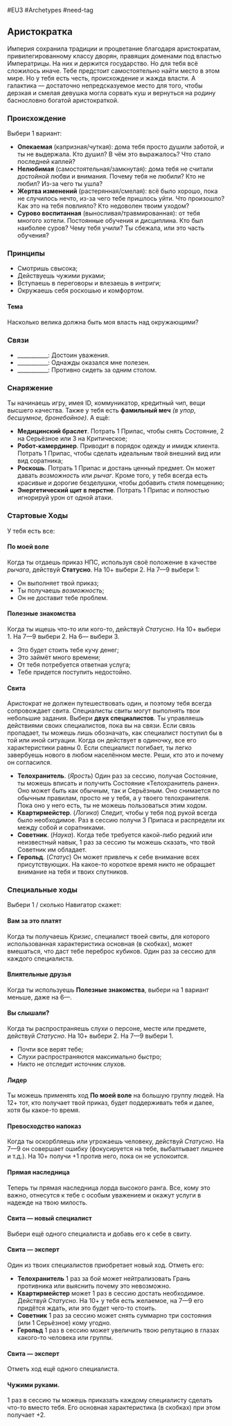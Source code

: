 #EU3 #Archetypes #need-tag

## Аристократка
Империя сохранила традиции и процветание благодаря аристократам, привилегированному классу дворян, правящих доменами под властью Императрицы. На них и держится государство. Но для тебя всё сложилось иначе. Тебе предстоит самостоятельно найти место в этом мире. Но у тебя есть честь, происхождение и жажда власти. А галактика — достаточно непредсказуемое место для того, чтобы дерзкая и смелая девушка могла сорвать куш и вернуться на родину баснословно богатой аристократкой.

### Происхождение
Выбери 1 вариант:
- **Опекаемая** (капризная/чуткая): дома тебя просто душили заботой, и ты не выдержала. Кто душил? В чём это выражалось? Что стало последней каплей? 
- **Нелюбимая** (самостоятельная/замкнутая): дома тебя не считали достойной любви и внимания. Почему тебя не любили? Кто не любил? Из-за чего ты ушла? 
- **Жертва изменений** (растерянная/смелая): всё было хорошо, пока не случилось нечто, из-за чего тебе пришлось уйти. Что произошло? Как это на тебя повлияло? Кто недоволен твоим уходом? 
- **Сурово воспитанная** (выносливая/травмированная): от тебя многого хотели. Постоянные обучения и дисциплина. Кто был наиболее суров? Чему тебя учили? Ты сбежала, или это часть обучения?

### Принципы
- Смотришь свысока; 
- Действуешь чужими руками; 
- Вступаешь в переговоры и влезаешь в интриги; 
- Окружаешь себя роскошью и комфортом.
#### Тема
Насколько велика должна быть моя власть над окружающими?

### Связи
- \_\_\_\_\_\_\_\_\_\_\_: Достоин уважения.
- \_\_\_\_\_\_\_\_\_\_\_: Однажды оказался мне полезен.
- \_\_\_\_\_\_\_\_\_\_\_: Противно сидеть за одним столом.

### Снаряжение
Ты начинаешь игру, имея ID, коммуникатор, кредитный чип, вещи высшего качества. Также у тебя есть **фамильный меч** *(в упор, бесшумное, бронебойное)*. А ещё: 
- **Медицинский браслет**. Потрать 1 Припас, чтобы снять Состояние, 2 на Серьёзное или 3 на Критическое; 
- **Робот-камердинер**. Приводит в порядок одежду и имидж клиента. Потрать 1 Припас, чтобы сделать идеальным твой внешний вид или вид соратника; 
- **Роскошь**. Потрать 1 Припас и достань ценный предмет. Он может давать *возможность* или *рычаг*. Кроме того, у тебя всегда есть красивые и дорогие безделушки, чтобы добавить стиля помещению; 
- **Энергетический щит в перстне**. Потрать 1 Припас и полностью игнорируй урон от одной атаки.

### Стартовые Ходы
У тебя есть все:
#### По моей воле
Когда ты отдаешь приказ НПС, используя своё положение в качестве *рычага*, действуй **Статусно**. На 10+ выбери 2. На 7—9 выбери 1: 
- Он выполняет твой приказ; 
- Ты получаешь *возможность*; 
- Он не доставит тебе проблем. 

#### Полезные знакомства
Когда ты ищешь что-то или кого-то, действуй *Статусно*. На 10+ выбери 1. На 7—9 выбери 2. На 6— выбери 3. 
- Это будет стоить тебе кучу денег; 
- Это займёт много времени; 
- От тебя потребуется ответная услуга; 
- Тебе придется поступить недостойно. 
 
#### Свита
Аристократ не должен путешествовать один, и поэтому тебя всегда сопровождает свита. Специалисты свиты могут выполнять твои небольшие задания. Выбери **двух специалистов**. 
Ты управляешь действиями своих специалистов, пока вы на связи. Если связь пропадает, ты можешь лишь обозначать, как специалист поступил бы в той или иной ситуации. Когда он действует в одиночку, все его характеристики равны 0. Если специалист погибает, ты легко завербуешь нового в любом населённом месте. Реши, кто это и почему он согласился. 
- **Телохранитель**. (*Ярость*) Один раз за сессию, получая Состояние, ты можешь вписать и получить Состояние «Телохранитель ранен». Оно может быть как обычным, так и Серьёзным. Оно снимается по обычным правилам, просто не у тебя, а у твоего телохранителя. Пока оно у него есть, ты не можешь пользоваться этим ходом. 
- **Квартирмейстер**. (*Логика*) Следит, чтобы у тебя под рукой всегда было необходимое. Раз в сессию получи 3 Припаса и распредели их между собой и соратниками. 
- **Советник**. (*Наука*). Когда тебе требуется какой-либо редкий или неизвестный навык, 1 раз за сессию ты можешь сказать, что твой Советник им обладает. 
- **Герольд**. (*Статус*) Он может привлечь к себе внимание всех присутствующих. На какое-то короткое время никто не обращает внимание на тебя и твоих спутников. 

### Специальные ходы
Выбери 1 / сколько Навигатор скажет: 
#### Вам за это платят
Когда ты получаешь *Кризис*, специалист твоей свиты, для которого использованная характеристика основная (в скобках), может вмешаться, что даст тебе переброс кубиков. Один раз за сессию для каждого специалиста. 

#### Влиятельные друзья
Когда ты используешь **Полезные знакомства**, выбери на 1 вариант меньше, даже на 6—. 

#### Вы слышали?
Когда ты распространяешь слухи о персоне, месте или предмете, действуй *Статусно*. На 10+ выбери 2. На 7—9 выбери 1. 
- Почти все верят тебе; 
- Слухи распространяются максимально быстро; 
- Никто не отследит источник слухов. 

#### Лидер
Ты можешь применять ход **По моей воле** на большую группу людей. На 12+ тот, кто получает твой приказ, будет поддерживать тебя и далее, хотя бы какое-то время. 

#### Превосходство напоказ
Когда ты оскорбляешь или угрожаешь человеку, действуй *Статусно*. На 7—9 он совершает ошибку (фокусируется на тебе, выбалтывает лишнее и т.д.). На 10+ получи +1 против него, пока он не успокоится. 

#### Прямая наследница
Теперь ты прямая наследница лорда высокого ранга. Все, кому это важно, отнесутся к тебе с особым уважением и окажут услуги в надежде на твою милость. 

#### Свита — новый специалист
Выбери ещё одного специалиста и добавь его к себе в свиту. 

#### Свита — эксперт
Один из твоих специалистов приобретает новый ход. Отметь его: 
-  **Телохранитель** 1 раз за бой может нейтрализовать Грань противника или выяснить почему это невозможно. 
-  **Квартирмейстер** может 1 раз в сессию достать необходимое. Действуй *Статусно*. На 10+ у тебя есть желаемое, на 7—9 его придётся ждать, или это будет чего-то стоить. 
-  **Советник** 1 раз за сессию может снять суммарно три состояния (или 1 Серьёзное) кому угодно. 
-  **Герольд** 1 раз в сессию может увеличить твою репутацию в глазах какого-то человека или группы. 

#### Свита — эксперт
Отметь ход ещё одного специалиста. 

#### Чужими руками. 
1 раз в сессию ты можешь приказать каждому специалисту сделать что-то вместо тебя. Его основная характеристика (в скобках) при этом получает +2.